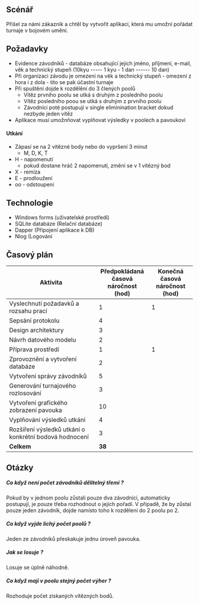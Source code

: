 
## Scénář
Přišel za námi zákazník a chtěl by vytvořit aplikaci, která mu umožní pořádat turnaje v bojovém umění.

## Požadavky
- Evidence závodníků - databáze obsahující jejich jméno, příjmení, e-mail, věk a technický stupeň (10kyu ----- 1 kyu - 1 dan ------ 10 dan)
- Při organizaci závodu je omezení na věk a technický stupeň - omezení z hora i z dola - tito se pak účastní turnaje
- Při spuštění dojde k rozdělění do 3 člených poolů
  - Vítěz prvního poolu se utká s druhým z posledního poolu
  - Vítěz posledního poou se utká s druhým z prvního poolu
  - Závodníci poté postupují v single eliminination bracket dokud nezbyde jeden vítěz
- Aplikace musí umožnňovat vyplňovat výsledky v poolech a pavoukovi
#### Utkání
- Zápasí se na 2 vítězné body nebo do vypršení 3 minut
  - M, D, K, T
- H - napomenutí
    - pokud dostane hráč 2 napomenutí, změní se v 1 vítězný bod
- X - remíza
- E - prodloužení
- oo - odstoupení     

## Technologie
- Windows forms (uživatelské prostředí)
- SQLite databáze (Relační databáze)
- Dapper (Připojení aplikace k DB)
- Nlog (Logování 

## Časový plán
| Aktivita | Předpokládaná<br>časová náročnost<br>(hod) | Konečná<br>časová náročnost<br>(hod) |
|----------|--------------------------------------------|--------------------------------------|
| Vyslechnutí požadavků a rozsahu prací | 1 | 1 |
| Sepsání protokolu | 4 | |
| Design architektury | 3 | |
| Návrh datového modelu | 2 | |
| Příprava prostředí | 1 | 1 |
| Zprovoznění a vytvoření databáze | 2 |  |
| Vytvoření správy závodníků | 5 |  |
| Generování turnajového rozlosování | 3 | |
| Vytvoření grafického zobrazení pavouka | 10 | |
| Vyplňování výsledků utkání | 4 | |
| Rozšíření výsledků utkání o konkrétní bodová hodnocení | 3 | |
| **Celkem** | **38**  |  |

## Otázky
##### Co když není počet závodníků dělitelný třemi ?
Pokud by v jednom poolu zůstali pouze dva závodníci, automaticky postupují, je pouze třeba rozhodnout o jejich pořadí. 
V případě, že by zůstal pouze jeden závodník, dojde namísto toho k rozdělení do 2 poolu po 2.
##### Co když vyjde lichý počet poolů ?
Jeden ze závodníků přeskakuje jednu úroveň pavouka.
##### Jak se losuje ?
Losuje se úplně náhodně.
##### Co když mají v poolu stejný počet výher ?
Rozhoduje počet získaných vítězných bodů.
